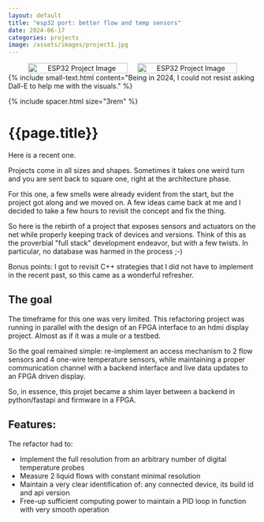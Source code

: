 ```yaml
---
layout: default
title: "esp32 port: better flow and temp sensors"
date: 2024-06-17
categories: projects
image: /assets/images/project1.jpg
---
```



<div style="display: flex; justify-content: center; gap: 20px; flex-wrap: wrap;">
  <div style="flex: 1; text-align: center; max-width: 40%;">
    <img src="{{ '/assets/images/project1-dalle.webp' | relative_url }}" 
         alt="ESP32 Project Image" style="width: 100%; height: auto;">
  </div>
  <div style="flex: 1; text-align: center; max-width: 40%;">
    <img src="{{ '/assets/images/project1b.webp' | relative_url }}" 
         alt="ESP32 Project Image" style="width: 100%; height: auto;">
  </div>
</div>
{% include small-text.html content="Being in 2024, I could not resist
asking Dall-E to help me with the visuals." %}

{% include spacer.html size="3rem" %}

# {{page.title}}

Here is a recent one.

Projects come in all sizes and shapes. Sometimes it takes one weird turn
and you are sent back to square one, right at the architecture phase.

For this one, a few smells were already evident from the start, but the
project got along and we moved on. A few ideas came back at me and I
decided to take a few hours to revisit the concept and fix the thing.

So here is the rebirth of a project that exposes sensors and actuators
on the net while properly keeping track of devices and versions. Think
of this as the proverbial "full stack" development endeavor, but with
a few twists. In particular, no database was harmed in the process ;-)

Bonus points: I got to revisit C++ strategies that I did not have to
implement in the recent past, so this came as a wonderful refresher.

## The goal

The timeframe for this one was very limited. This refactoring project
was running in parallel with the design of an FPGA interface to an hdmi
display project. Almost as if it was a mule or a testbed.

So the goal remained simple: re-implement an access mechanism to 2 flow
sensors and 4 one-wire temperature sensors, while maintaining a proper
communication channel with a backend interface and live data updates to
an FPGA driven display.

So, in essence, this projet became a shim layer between a backend in
python/fastapi and firmware in a FPGA.

## Features:

The refactor had to:

- Implement the full resolution from an arbitrary number of digital temperature probes
- Measure 2 liquid flows with constant minimal resolution
- Maintain a very clear identification of: any connected device, its build id and api version
- Free-up sufficient computing power to maintain a PID loop in function with very smooth operation

